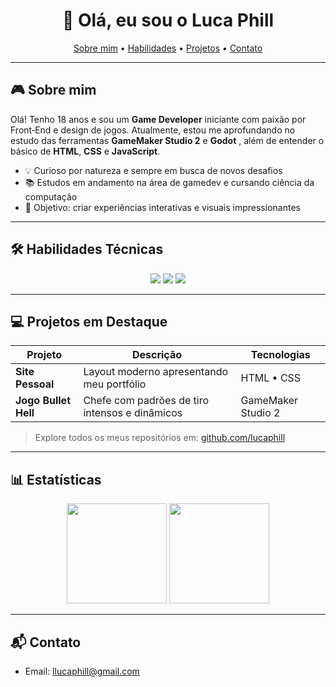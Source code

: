 <h1 align="center">👋 Olá, eu sou o Luca Phill</h1>

<p align="center">
  <a href="#sobre-mim">Sobre mim</a> •
  <a href="#habilidades">Habilidades</a> •
  <a href="#projetos">Projetos</a> •
  <a href="#contato">Contato</a>
</p>

---

## 🎮 Sobre mim

Olá! Tenho 18 anos e sou um **Game Developer** iniciante com paixão por Front‑End e design de jogos. Atualmente, estou me aprofundando no estudo das ferramentas **GameMaker Studio 2** e **Godot** , além de entender o básico de **HTML**, **CSS** e **JavaScript**.

- 💡 Curioso por natureza e sempre em busca de novos desafios
- 📚 Estudos em andamento na área de gamedev e cursando ciência da computação
- 🚀 Objetivo: criar experiências interativas e visuais impressionantes

---

## 🛠️ Habilidades Técnicas

<div align="center">
  <img src="https://img.shields.io/badge/HTML5-%23E34F26.svg?style=for-the-badge&logo=html5&logoColor=white" />
  <img src="https://img.shields.io/badge/CSS3-%231572B6.svg?style=for-the-badge&logo=css3&logoColor=white" />
  <img src="https://img.shields.io/badge/GameMaker-FF5F00.svg?style=for-the-badge&logo=gamemaker&logoColor=white" />
</div>

---

## 💻 Projetos em Destaque

| Projeto             | Descrição                                   | Tecnologias                 |
|---------------------|---------------------------------------------|-----------------------------|
| **Site Pessoal**    | Layout moderno apresentando meu portfólio   | HTML • CSS     |
| **Jogo Bullet Hell**| Chefe com padrões de tiro intensos e dinâmicos| GameMaker Studio 2          |

> Explore todos os meus repositórios em: [github.com/lucaphill](https://github.com/lucaphill)

---

## 📊 Estatísticas

<div align="center">
  <img height="160" src="https://github-readme-stats.vercel.app/api/top-langs/?username=lucaphill&layout=compact&langs_count=7&theme=midnight-purple" />
  <img height="160" src="https://github-readme-stats.vercel.app/api?username=lucaphill&show_icons=true&theme=midnight-purple" />
</div>

---

## 📬 Contato

- Email: llucaphill@gmail.com

<!-- Obrigado por visitar meu perfil! 🚀 -->
